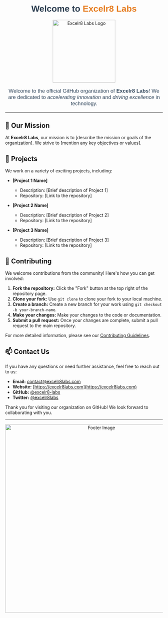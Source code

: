 <!-- Use HTML for custom fonts and style -->
<h1 align="center" style="font-family: 'Arial', sans-serif; color: #2c3e50;">
  Welcome to <span style="color: #e67e22;">Excelr8 Labs</span>
</h1>

<p align="center">
  <img src="https://example.com/logo.png" alt="Excelr8 Labs Logo" width="200">
</p>

<p align="center" style="font-family: 'Arial', sans-serif; color: #34495e; font-size: 1.2em;">
  Welcome to the official GitHub organization of <strong>Excelr8 Labs</strong>! We are dedicated to <em>accelerating innovation</em> and <em>driving excellence</em> in technology.
</p>

---

## 🚀 Our Mission

At **Excelr8 Labs**, our mission is to [describe the mission or goals of the organization]. We strive to [mention any key objectives or values].

## 🌟 Projects

We work on a variety of exciting projects, including:

- **[Project 1 Name]**
  - Description: [Brief description of Project 1]
  - Repository: [Link to the repository]
  
- **[Project 2 Name]**
  - Description: [Brief description of Project 2]
  - Repository: [Link to the repository]

- **[Project 3 Name]**
  - Description: [Brief description of Project 3]
  - Repository: [Link to the repository]

## 🤝 Contributing

We welcome contributions from the community! Here's how you can get involved:

1. **Fork the repository:** Click the "Fork" button at the top right of the repository page.
2. **Clone your fork:** Use `git clone` to clone your fork to your local machine.
3. **Create a branch:** Create a new branch for your work using `git checkout -b your-branch-name`.
4. **Make your changes:** Make your changes to the code or documentation.
5. **Submit a pull request:** Once your changes are complete, submit a pull request to the main repository.

For more detailed information, please see our [Contributing Guidelines](CONTRIBUTING.md).

## 📫 Contact Us

If you have any questions or need further assistance, feel free to reach out to us:

- **Email:** [contact@excelr8labs.com](mailto:contact@excelr8labs.com)
- **Website:** [https://excelr8labs.com](https://excelr8labs.com)
- **GitHub:** [@excelr8-labs](https://github.com/excelr8-labs)
- **Twitter:** [@excelr8labs](https://twitter.com/excelr8labs)

Thank you for visiting our organization on GitHub! We look forward to collaborating with you.

---

<p align="center">
  <img src="https://example.com/footer.png" alt="Footer Image" width="600">
</p>
